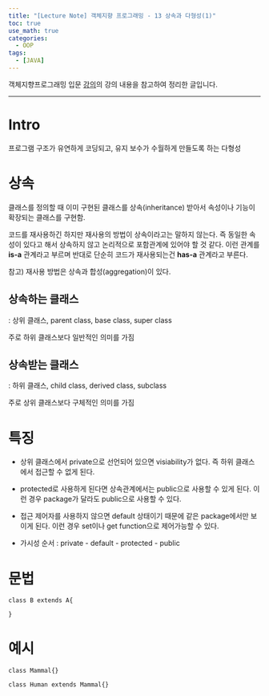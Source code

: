 ```yaml
---
title: "[Lecture Note] 객체지향 프로그래밍 - 13 상속과 다형성(1)"
toc: true
use_math: true
categories:
  - OOP
tags:
  - [JAVA]
---
```


객체지향프로그래밍 입문 [강의](https://www.inflearn.com/course/%EC%9E%90%EB%B0%94-%ED%94%84%EB%A1%9C%EA%B7%B8%EB%9E%98%EB%B0%8D-%EC%9E%85%EB%AC%B8/dashboard)의 강의 내용을 참고하여 정리한 글입니다.

******

# Intro

프로그램 구조가 유연하게 코딩되고, 유지 보수가 수월하게 만들도록 하는 다형성


# 상속

클래스를 정의할 때 이미 구현된 클래스를 상속(inheritance) 받아서 속성이나 기능이 확장되는 클래스를 구현함.

코드를 재사용하긴 하지만 재사용의 방법이 상속이라고는 말하지 않는다. 즉 동일한 속성이 있다고 해서 상속하지 않고 논리적으로 포함관계에 있어야 할 것 같다. 이런 관계를 **is-a** 관계라고 부르며 반대로 단순히 코드가 재사용되는건 **has-a** 관계라고 부른다.

참고) 재사용 방법은 상속과 합성(aggregation)이 있다.

## 상속하는 클래스

: 상위 클래스, parent class, base class, super class

주로 하위 클래스보다 일반적인 의미를 가짐

## 상속받는 클래스

: 하위 클래스, child class, derived class, subclass

주로 상위 클래스보다 구체적인 의미를 가짐

# 특징

- 상위 클래스에서 private으로 선언되어 있으면 visiability가 없다. 즉 하위 클래스에서 접근할 수 없게 된다. 

- protected로 사용하게 된다면 상속관계에서는 public으로 사용할 수 있게 된다. 이런 경우 package가 달라도 public으로 사용할 수 있다. 

- 접근 제어자를 사용하지 않으면 default 상태이기 때문에 같은 package에서만 보이게 된다. 이런 경우 set이나 get function으로 제어가능할 수 있다.

- 가시성 순서 : private - default - protected - public

# 문법 

```
class B extends A{

}
```

# 예시

```
class Mammal{}

class Human extends Mammal{}
```
